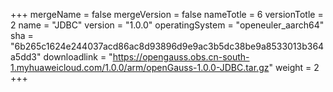 +++
mergeName = false
mergeVersion = false
nameTotle = 6
versionTotle = 2
name = "JDBC"
version = "1.0.0"
operatingSystem = "openeuler_aarch64"
sha = "6b265c1624e244037acd86ac8d93896d9e9ac3b5dc38be9a8533013b364a5dd3"
downloadlink = "https://opengauss.obs.cn-south-1.myhuaweicloud.com/1.0.0/arm/openGauss-1.0.0-JDBC.tar.gz"
weight =  2
+++